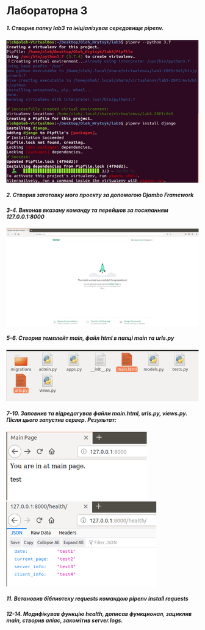 # Лабораторна 3
##### 1. Створив папку lab3 та ініціалізував середовище pipenv.
![Image alt](screenshots/1.png)
##### 2.  Створив заготовку мого проекту за допомогою Djambo Framework
##### 3-4. Виконав вказану команду та перейшов за посиланням 127.0.0.1:8000
![Image alt](screenshots/3.png)
##### 5-6. Створив темплейт main, файл html в папці main та urls.py
![Image alt](screenshots/5-6.png)
##### 7-10. Заповнив та відредагував файли main.html, urls.py, views.py. Після цього запустив сервер. Результат:
![Image alt](screenshots/7-10.png)
![Image alt](screenshots/7-10(1).png)
##### 11. Встановив біблиотеку requests командою pipenv install requests
##### 12-14. Модифікував функцію health, дописав функционал, зациклив main, створив аліас, закомітив server.logs.

